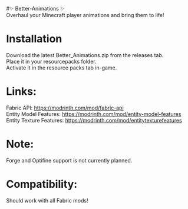 #✨ Better-Animations ✨ <br>
Overhaul your Minecraft player animations and bring them to life! <br>

# Installation <br>
Download the latest Better_Animations.zip from the releases tab. <br>
Place it in your resourcepacks folder. <br>
Activate it in the resource packs tab in-game. <br>

# Links:
Fabric API: https://modrinth.com/mod/fabric-api <br>
Entity Model Features: https://modrinth.com/mod/entity-model-features <br>
Entity Texture Features: https://modrinth.com/mod/entitytexturefeatures <br>

# Note: <br>
Forge and Optifine support is not currently planned. <br>

# Compatibility: <br>
Should work with all Fabric mods! <br>
